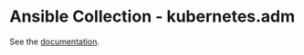 # Ansible Collection - kubernetes.adm

See the [documentation](https://ooraini.github.io/kubernetes.adm/kubernetes/adm/index.html#plugins-in-kubernetes-adm).
